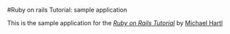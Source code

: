 #Ruby on rails Tutorial: sample application

This is the sample application for
the [*Ruby on Rails Tutorial*](http://railstutorial.org)
by [Michael Hartl](http://michaelhartl.com)

